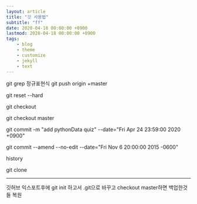 ```yaml
---
layout: article
title: "깃 사용법"
subtitle: "ff"
date: 2020-04-18 00:00:00 +0900
lastmod: 2020-04-18 00:00:00 +0900
tags: 
    - blog
    - theme
    - customize
    - jekyll
    - text
---
```


git grep 정규표현식
git push origin +master

git reset --hard

git checkout

git checkout master


git commit -m "add pythonData quiz" --date="Fri Apr 24 23:59:00 2020 +0900"

git commit --amend --no-edit --date="Fri Nov 6 20:00:00 2015 -0600"

history

git clone



---
깃허브 익스포트후에
git init
하고서 
.git으로 바꾸고
checkout master하면 백업한것들 복원